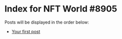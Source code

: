 # Index for NFT World #8905
Posts will be displayed in the order below:

- [Your first post](./001-first.md)

